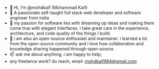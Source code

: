 - 👋 Hi, I’m @mohdkaif (Mohammad Kaif)
- 👀  A passionate self-taught full stack web developer and software engineer from india
- 🌱 my passion for software lies with dreaming up ideas and making them come true with elegant interfaces. i take great care in the experience, architecture, and code quality of the things I build.
- 💞️ i am also an open-source enthusiast and maintainer. i learned a lot from the open-source community and i love how collaboration and knowledge sharing happened through open-source.
- 📫 ask me about anything, i am happy to help;
-  any freelance work? do reach, email :mohdkaif984@gmail.com

<!---
mohdkaif/mohdkaif is a ✨ special ✨ repository because its `README.md` (this file) appears on your GitHub profile.
You can click the Preview link to take a look at your changes.
--->
